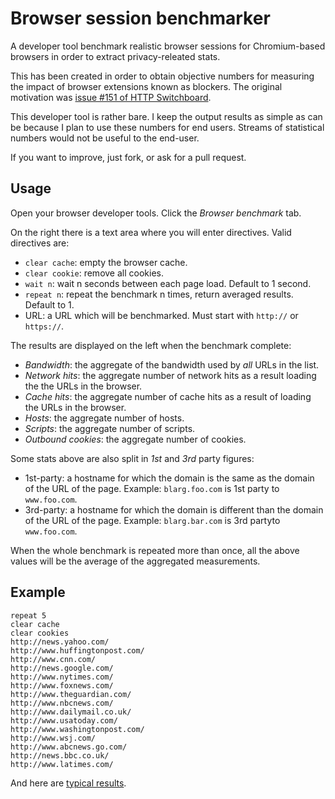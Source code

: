 # Browser session benchmarker

A developer tool benchmark realistic browser sessions for Chromium-based browsers in
order to extract privacy-releated stats.

This has been created in order to obtain objective numbers for measuring the
impact of browser extensions known as blockers. The original motivation
was [issue #151 of HTTP Switchboard](https://github.com/gorhill/httpswitchboard/issues/151).

This developer tool is rather bare. I keep the output results as simple as can
be because I plan to use these numbers for end users. Streams of statistical
numbers would not be useful to the end-user.

If you want to improve, just fork, or ask for a pull request.

## Usage

Open your browser developer tools. Click the *Browser benchmark*  tab.

On the right there is a text area where you will enter directives. Valid directives
are:
- `clear cache`: empty the browser cache.
- `clear cookie`: remove all cookies.
- `wait n`: wait n seconds between each page load. Default to 1 second.
- `repeat n`: repeat the benchmark n times, return averaged results. Default to 1.
- URL: a URL which will be benchmarked. Must start with `http://` or `https://`.

The results are displayed on the left when the benchmark complete:
- *Bandwidth*: the aggregate of the bandwidth used by *all* URLs in the list.
- *Network hits*: the aggregate number of network hits as a result loading the the URLs in the browser.
- *Cache hits*: the aggregate number of cache hits as a result of loading the URLs in the browser.
- *Hosts*: the aggregate number of hosts.
- *Scripts*: the aggregate number of scripts.
- *Outbound cookies*: the aggregate number of cookies.

Some stats above are also split in *1st* and *3rd* party figures:
- 1st-party: a hostname for which the domain is the same as the domain of the URL of the page. Example: `blarg.foo.com` is 1st party to `www.foo.com`.
- 3rd-party: a hostname for which the domain is different than the domain of the URL of the page. Example: `blarg.bar.com` is 3rd partyto `www.foo.com`.

When the whole benchmark is repeated more than once, all the above values will
be the average of the aggregated measurements.

## Example

    repeat 5
    clear cache
    clear cookies
    http://news.yahoo.com/
    http://www.huffingtonpost.com/
    http://www.cnn.com/
    http://news.google.com/
    http://www.nytimes.com/
    http://www.foxnews.com/
    http://www.theguardian.com/
    http://www.nbcnews.com/
    http://www.dailymail.co.uk/
    http://www.usatoday.com/
    http://www.washingtonpost.com/
    http://www.wsj.com/
    http://www.abcnews.go.com/
    http://news.bbc.co.uk/
    http://www.latimes.com/

And here are [typical results](http://www.wilderssecurity.com/showthread.php?p=2331907#post2331907).


